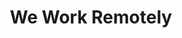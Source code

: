 ---
title: 'We Work Remotely'
description: "find and list incredible remote jobs. We're home to the largest remote work community in the world with 4.5M visitors."
link: 'https://weworkremotely.com/'
imageURL: 'https://res.cloudinary.com/dc6mrv5cb/image/upload/v1701194691/personal-resources/jobs/weworkremotely.com__ckpmjk.png'
---